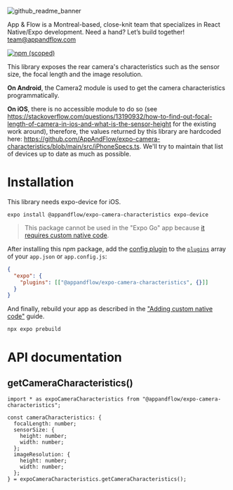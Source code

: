 ![github_readme_banner](https://github.com/AppAndFlow/expo-camera-characteristics/assets/7192823/b5aef389-7921-48d9-8da1-627c9623e2b6)

App & Flow is a Montreal-based, close-knit team that specializes in React Native/Expo development. Need a hand? Let’s build together! team@appandflow.com


[![npm (scoped)](https://img.shields.io/npm/v/@appandflow/expo-camera-characteristics.svg)](https://www.npmjs.com/package/@appandflow/expo-camera-characteristics)

This library exposes the rear camera's characteristics such as the sensor size, the focal length and the image resolution.

**On Android**, the Camera2 module is used to get the camera characteristics programmatically.

**On iOS**, there is no accessible module to do so (see https://stackoverflow.com/questions/13190932/how-to-find-out-focal-length-of-camera-in-ios-and-what-is-the-sensor-height for the existing work around), therefore, the values returned by this library are hardcoded here: https://github.com/AppAndFlow/expo-camera-characteristics/blob/main/src/iPhoneSpecs.ts. We'll try to maintain that list of devices up to date as much as possible.

# Installation

This library needs expo-device for iOS.

```
expo install @appandflow/expo-camera-characteristics expo-device
```

> This package cannot be used in the "Expo Go" app because [it requires custom native code](https://docs.expo.io/workflow/customizing/).

After installing this npm package, add the [config plugin](https://docs.expo.io/guides/config-plugins/) to the [`plugins`](https://docs.expo.io/versions/latest/config/app/#plugins) array of your `app.json` or `app.config.js`:

```JSON
{
  "expo": {
    "plugins": [["@appandflow/expo-camera-characteristics", {}]]
  }
}

```

And finally, rebuild your app as described in the ["Adding custom native code"](https://docs.expo.io/workflow/customizing/) guide.

```
npx expo prebuild
```

# API documentation

## getCameraCharacteristics()

```TS
import * as expoCameraCharacteristics from "@appandflow/expo-camera-characteristics";

const cameraCharacteristics: {
  focalLength: number;
  sensorSize: {
    height: number;
    width: number;
  };
  imageResolution: {
    height: number;
    width: number;
  };
} = expoCameraCharacteristics.getCameraCharacteristics();
```
